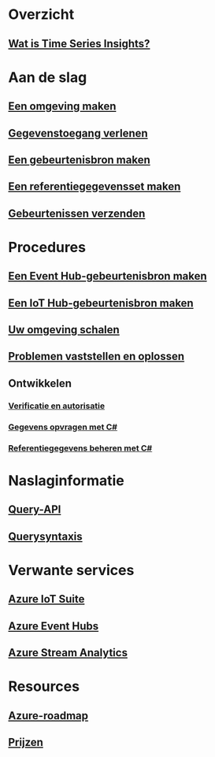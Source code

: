 # Overzicht
## [Wat is Time Series Insights?](time-series-insights-overview.md)

# Aan de slag
## [Een omgeving maken](time-series-insights-get-started.md)
## [Gegevenstoegang verlenen](time-series-insights-data-access.md)
## [Een gebeurtenisbron maken](time-series-insights-add-event-source.md)
## [Een referentiegegevensset maken](time-series-insights-add-reference-data-set.md)
## [Gebeurtenissen verzenden](time-series-insights-send-events.md)

# Procedures
## [Een Event Hub-gebeurtenisbron maken](time-series-insights-how-to-add-an-event-source-eventhub.md)
## [Een IoT Hub-gebeurtenisbron maken](time-series-insights-how-to-add-an-event-source-iothub.md)
## [Uw omgeving schalen](time-series-insights-how-to-scale-your-environment.md)
## [Problemen vaststellen en oplossen](time-series-insights-diagnose-and-solve-problems.md)
## Ontwikkelen
### [Verificatie en autorisatie](time-series-insights-authentication-and-authorization.md)
### [Gegevens opvragen met C#](time-series-insights-query-data-csharp.md)
### [Referentiegegevens beheren met C#](time-series-insights-manage-reference-data-csharp.md)

# Naslaginformatie
## [Query-API](/rest/api/time-series-insights/time-series-insights-reference-queryapi)
## [Querysyntaxis](/rest/api/time-series-insights/time-series-insights-reference-query-syntax)

# Verwante services
## [Azure IoT Suite](/azure/iot-suite/)
## [Azure Event Hubs](/azure/event-hubs/)
## [Azure Stream Analytics](/azure/stream-analytics/)

# Resources
## [Azure-roadmap](https://azure.microsoft.com/roadmap/)
## [Prijzen](https://azure.microsoft.com/pricing/details/time-series-insights/)
